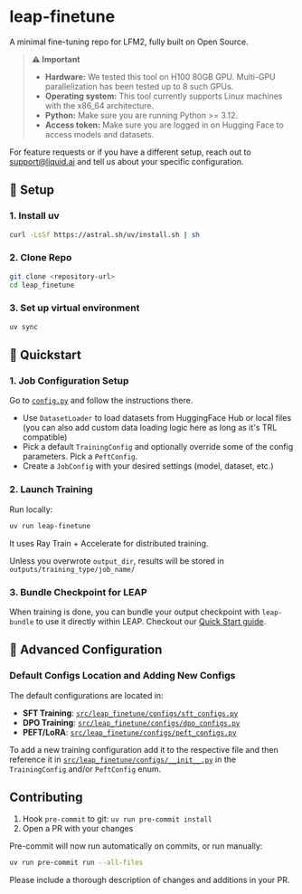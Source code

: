 # leap-finetune

A minimal fine-tuning repo for LFM2, fully built on Open Source.

> **⚠️ Important**
>
> - **Hardware:** We tested this tool on H100 80GB GPU. Multi-GPU parallelization has been tested up to 8 such GPUs.
> - **Operating system:** This tool currently supports Linux machines with the x86_64 architecture.
> - **Python:** Make sure you are running Python >= 3.12.
> - **Access token:** Make sure you are logged in on Hugging Face to access models and datasets.

For feature requests or if you have a different setup, reach out to [support@liquid.ai](mailto:support@liquid.ai) and tell us about your specific configuration.

## 🔧 Setup

### 1. Install uv

```bash
curl -LsSf https://astral.sh/uv/install.sh | sh
```

### 2. Clone Repo

```bash
git clone <repository-url>
cd leap_finetune
```

### 3. Set up virtual environment

```bash
uv sync
```

## 🚀 Quickstart

### 1. Job Configuration Setup

Go to [`config.py`](./config.py) and follow the instructions there.

- Use `DatasetLoader` to load datasets from HuggingFace Hub or local files (you can also add custom data loading logic here as long as it's TRL compatible)
- Pick a default `TrainingConfig` and optionally override some of the config parameters. Pick a `PeftConfig`.
- Create a `JobConfig` with your desired settings (model, dataset, etc.)

### 2. Launch Training

Run locally:

```bash
uv run leap-finetune
```

It uses Ray Train + Accelerate for distributed training.

Unless you overwrote `output_dir`, results will be stored in `outputs/training_type/job_name/`

### 3. Bundle Checkpoint for LEAP

When training is done, you can bundle your output checkpoint with `leap-bundle` to use it directly within LEAP. Checkout our [Quick Start guide](https://leap.liquid.ai/docs/leap-bundle/quick-start?utm_source=github&utm_medium=link&utm_campaign=LEAP&utm_content=general).

## 🧪 Advanced Configuration

### Default Configs Location and Adding New Configs

The default configurations are located in:

- **SFT Training**: [`src/leap_finetune/configs/sft_configs.py`](./src/leap_finetune/configs/sft_configs.py)
- **DPO Training**: [`src/leap_finetune/configs/dpo_configs.py`](./src/leap_finetune/configs/dpo_configs.py)
- **PEFT/LoRA**: [`src/leap_finetune/configs/peft_configs.py`](./src/leap_finetune/configs/peft_configs.py)

To add a new training configuration add it to the respective file and then reference it in [`src/leap_finetune/configs/__init__.py`](./src/leap_finetune/configs/__init__.py) in the `TrainingConfig` and/or `PeftConfig` enum.

## Contributing

1. Hook `pre-commit` to git: `uv run pre-commit install`
2. Open a PR with your changes

Pre-commit will now run automatically on commits, or run manually:

```bash
uv run pre-commit run --all-files
```

Please include a thorough description of changes and additions in your PR.
